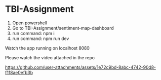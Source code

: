 # TBI-Assignment

1. Open powershell
2. Go to TBI-Assignment/sentiment-map-dashboard
3. run command: npm i
4. run command: npm run dev

Watch the app running on localhost 8080

Please watch the video attached in the repo



https://github.com/user-attachments/assets/1e72c9bd-8abc-4742-90d8-f118ae0efb3b

